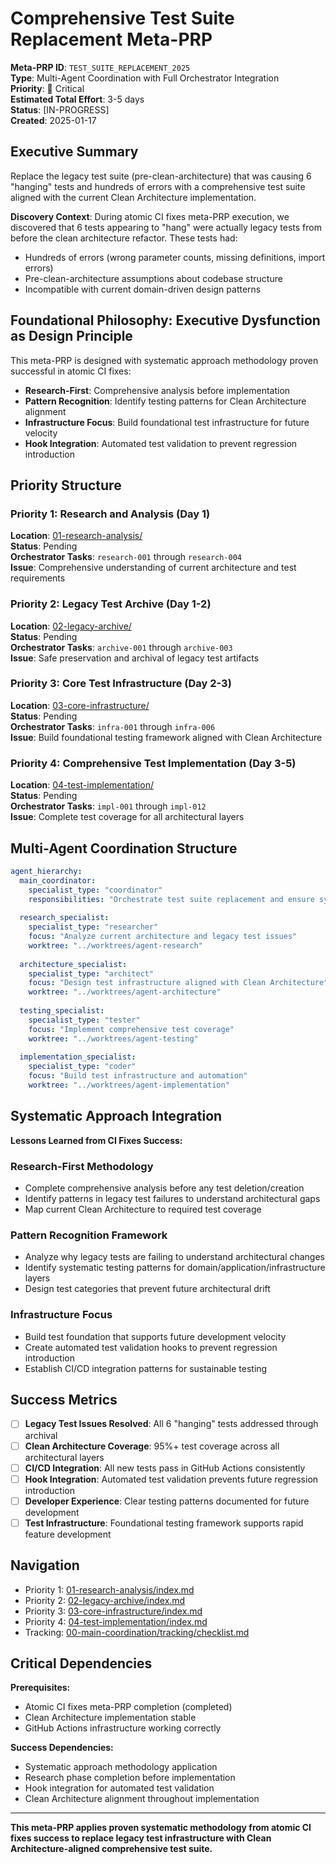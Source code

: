 # Comprehensive Test Suite Replacement Meta-PRP

**Meta-PRP ID**: `TEST_SUITE_REPLACEMENT_2025`  
**Type**: Multi-Agent Coordination with Full Orchestrator Integration  
**Priority**: 🔴 Critical  
**Estimated Total Effort**: 3-5 days  
**Status**: [IN-PROGRESS]  
**Created**: 2025-01-17

## Executive Summary

Replace the legacy test suite (pre-clean-architecture) that was causing 6 "hanging" tests and hundreds of errors with a comprehensive test suite aligned with the current Clean Architecture implementation.

**Discovery Context**: During atomic CI fixes meta-PRP execution, we discovered that 6 tests appearing to "hang" were actually legacy tests from before the clean architecture refactor. These tests had:

- Hundreds of errors (wrong parameter counts, missing definitions, import errors)
- Pre-clean-architecture assumptions about codebase structure
- Incompatible with current domain-driven design patterns

## Foundational Philosophy: Executive Dysfunction as Design Principle

This meta-PRP is designed with systematic approach methodology proven successful in atomic CI fixes:

- **Research-First**: Comprehensive analysis before implementation
- **Pattern Recognition**: Identify testing patterns for Clean Architecture alignment
- **Infrastructure Focus**: Build foundational test infrastructure for future velocity
- **Hook Integration**: Automated test validation to prevent regression introduction

## Priority Structure

### Priority 1: Research and Analysis (Day 1)

**Location**: [01-research-analysis/](01-research-analysis/index.md)  
**Status**: Pending  
**Orchestrator Tasks**: `research-001` through `research-004`  
**Issue**: Comprehensive understanding of current architecture and test requirements

### Priority 2: Legacy Test Archive (Day 1-2)

**Location**: [02-legacy-archive/](02-legacy-archive/index.md)  
**Status**: Pending  
**Orchestrator Tasks**: `archive-001` through `archive-003`  
**Issue**: Safe preservation and archival of legacy test artifacts

### Priority 3: Core Test Infrastructure (Day 2-3)

**Location**: [03-core-infrastructure/](03-core-infrastructure/index.md)  
**Status**: Pending  
**Orchestrator Tasks**: `infra-001` through `infra-006`  
**Issue**: Build foundational testing framework aligned with Clean Architecture

### Priority 4: Comprehensive Test Implementation (Day 3-5)

**Location**: [04-test-implementation/](04-test-implementation/index.md)  
**Status**: Pending  
**Orchestrator Tasks**: `impl-001` through `impl-012`  
**Issue**: Complete test coverage for all architectural layers

## Multi-Agent Coordination Structure

```yaml
agent_hierarchy:
  main_coordinator:
    specialist_type: "coordinator"
    responsibilities: "Orchestrate test suite replacement and ensure systematic approach"
    
  research_specialist:
    specialist_type: "researcher"
    focus: "Analyze current architecture and legacy test issues"
    worktree: "../worktrees/agent-research"
    
  architecture_specialist:
    specialist_type: "architect"  
    focus: "Design test infrastructure aligned with Clean Architecture"
    worktree: "../worktrees/agent-architecture"
    
  testing_specialist:
    specialist_type: "tester"
    focus: "Implement comprehensive test coverage"
    worktree: "../worktrees/agent-testing"
    
  implementation_specialist:
    specialist_type: "coder"
    focus: "Build test infrastructure and automation"
    worktree: "../worktrees/agent-implementation"
```

## Systematic Approach Integration

**Lessons Learned from CI Fixes Success:**

### Research-First Methodology

- Complete comprehensive analysis before any test deletion/creation
- Identify patterns in legacy test failures to understand architectural gaps
- Map current Clean Architecture to required test coverage

### Pattern Recognition Framework

- Analyze why legacy tests are failing to understand architectural changes
- Identify systematic testing patterns for domain/application/infrastructure layers
- Design test categories that prevent future architectural drift

### Infrastructure Focus

- Build test foundation that supports future development velocity
- Create automated test validation hooks to prevent regression introduction
- Establish CI/CD integration patterns for sustainable testing

## Success Metrics

- [ ] **Legacy Test Issues Resolved**: All 6 "hanging" tests addressed through archival
- [ ] **Clean Architecture Coverage**: 95%+ test coverage across all architectural layers
- [ ] **CI/CD Integration**: All new tests pass in GitHub Actions consistently
- [ ] **Hook Integration**: Automated test validation prevents future regression introduction
- [ ] **Developer Experience**: Clear testing patterns documented for future development
- [ ] **Test Infrastructure**: Foundational testing framework supports rapid feature development

## Navigation

- Priority 1: [01-research-analysis/index.md](01-research-analysis/index.md)
- Priority 2: [02-legacy-archive/index.md](02-legacy-archive/index.md)  
- Priority 3: [03-core-infrastructure/index.md](03-core-infrastructure/index.md)
- Priority 4: [04-test-implementation/index.md](04-test-implementation/index.md)
- Tracking: [00-main-coordination/tracking/checklist.md](00-main-coordination/tracking/checklist.md)

## Critical Dependencies

**Prerequisites:**

- Atomic CI fixes meta-PRP completion (completed)
- Clean Architecture implementation stable
- GitHub Actions infrastructure working correctly

**Success Dependencies:**

- Systematic approach methodology application
- Research phase completion before implementation
- Hook integration for automated test validation
- Clean Architecture alignment throughout implementation

---

**This meta-PRP applies proven systematic methodology from atomic CI fixes success to replace legacy test infrastructure with Clean Architecture-aligned comprehensive test suite.**
